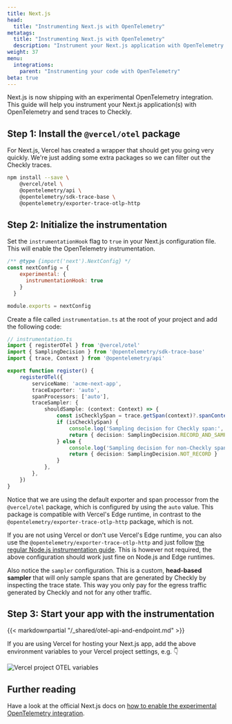 ```yaml
---
title: Next.js
head:
  title: "Instrumenting Next.js with OpenTelemetry"
metatags:
  title: "Instrumenting Next.js with OpenTelemetry"
  description: "Instrument your Next.js application with OpenTelemetry and send traces to Checkly."
weight: 37
menu:
  integrations:
    parent: "Instrumenting your code with OpenTelemetry"
beta: true
---
```


Next.js is now shipping with an experimental OpenTelemetry integration. This guide will help you instrument your Next.js 
application(s) with OpenTelemetry and send traces to Checkly.
<!--more-->
## Step 1: Install the `@vercel/otel` package

For Next.js, Vercel has created a wrapper that should get you going very quickly. We're just adding some extra packages
so we can filter out the Checkly traces.

```bash
npm install --save \
    @vercel/otel \
    @opentelemetry/api \
    @opentelemetry/sdk-trace-base \
    @opentelemetry/exporter-trace-otlp-http    
```

## Step 2: Initialize the instrumentation

Set the `instrumentationHook` flag to `true` in your Next.js configuration file. This will enable the OpenTelemetry instrumentation.

```js
/** @type {import('next').NextConfig} */
const nextConfig = {
    experimental: {
      instrumentationHook: true
    }
  }

module.exports = nextConfig
```

Create a file called `instrumentation.ts` at the root of your project and add the following code:

```ts
// instrumentation.ts
import { registerOTel } from '@vercel/otel'
import { SamplingDecision } from '@opentelemetry/sdk-trace-base'
import { trace, Context } from '@opentelemetry/api'

export function register() {
    registerOTel({
        serviceName: 'acme-next-app',
        traceExporter: 'auto',
        spanProcessors: ['auto'],
        traceSampler: {
            shouldSample: (context: Context) => {
                const isChecklySpan = trace.getSpan(context)?.spanContext()?.traceState?.get('checkly')
                if (isChecklySpan) {
                    console.log('Sampling decision for Checkly span:', SamplingDecision.RECORD_AND_SAMPLED)
                    return { decision: SamplingDecision.RECORD_AND_SAMPLED }
                } else {
                    console.log('Sampling decision for non-Checkly span:', SamplingDecision.NOT_RECORD)
                    return { decision: SamplingDecision.NOT_RECORD }
                }
            },
        },
    })
}
```

Notice that we are using the default exporter and span processor from the `@vercel/otel` package, which is configured by using the `auto` value.
This package is compatible with Vercel's Edge runtime, in contrast to the `@opentelemetry/exporter-trace-otlp-http` package, which is not.

If you are not using Vercel or don't use Vercel's Edge runtime, you can also use the `@opentelemetry/exporter-trace-otlp-http` 
and just follow [the regular Node.js instrumentation guide](/docs/open-telemetry/instrumenting-code/nodejs/#step-2-initialize-the-instrumentation).
This is however not required, the above configuration should work just fine on Node.js and Edge runtimes.

Also notice the `sampler` configuration. This is a custom, **head-based sampler** that will only sample spans that are generated by Checkly by
inspecting the trace state. This way you only pay for the egress traffic generated by Checkly and not for any other traffic.

## Step 3: Start your app with the instrumentation

{{< markdownpartial "/_shared/otel-api-and-endpoint.md" >}}

If you are using Vercel for hosting your Next.js app, add the above environment variables to your Vercel project settings,
e.g. 👇

![Vercel project OTEL variables](/docs/images/integrations/otel/otel-languages/otel_vercel_env_vars.png)


## Further reading

Have a look at the official Next.js docs on [how to enable the experimental OpenTelemetry integration](https://nextjs.org/docs/app/building-your-application/optimizing/open-telemetry).

